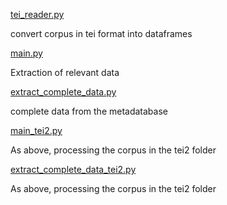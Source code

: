  [tei_reader.py](tei_reader.py) 

convert corpus in tei format into dataframes

[main.py](main.py) 

Extraction of relevant data

[extract_complete_data.py](extract_complete_data.py) 

complete data from the metadatabase

[main_tei2.py](main_tei2.py) 

As above, processing the corpus in the tei2 folder

[extract_complete_data_tei2.py](extract_complete_data_tei2.py) 

As above, processing the corpus in the tei2 folder
